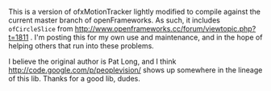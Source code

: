 This is a version of ofxMotionTracker lightly modified to compile against the
current master branch of openFrameworks. As such, it includes `ofCircleSlice`
from http://www.openframeworks.cc/forum/viewtopic.php?t=1811 .  I'm posting
this for my own use and maintenance, and in the hope of helping others that run
into these problems.

I believe the original author is Pat Long, and I think
http://code.google.com/p/peoplevision/ shows up somewhere in the lineage of
this lib. Thanks for a good lib, dudes.

